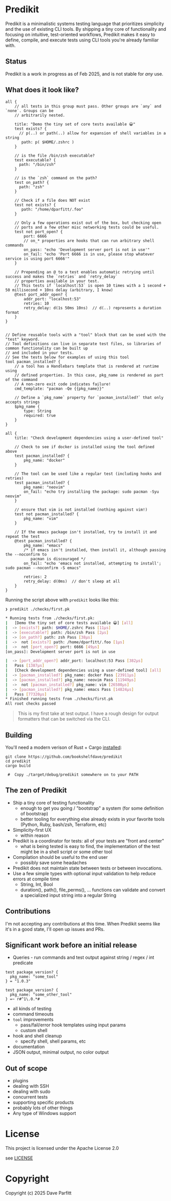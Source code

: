 # Predikit

Predikit is a minimalistic systems testing language that prioritizes simplicity and the use of existing CLI tools.
By shipping a tiny core of functionality and focusing on intuitive, test-oriented workflows, Predikit makes it easy
to define, compile, and execute tests using CLI tools you're already familiar with.


## Status

Predikit is a work in progress as of Feb 2025, and is not stable for _any_ use.

## What does it look like?

```
all {
    // all tests in this group must pass. Other groups are `any` and `none`. Groups can be
    // arbitrarily nested.

    title: "Demo the tiny set of core tests available 😀"
    test exists? {
      // p(..) or path(..) allow for expansion of shell variables in a string
       path: p( $HOME/.zshrc )
    }

    // is the file /bin/zsh executable?
    test executable? {
      path: "/bin/zsh"
    }

    // is the `zsh` command on the path?
    test on_path? {
      path: "zsh"
    }

    // Check if a file does NOT exist
    test not exists? {
       path: "/home/dparfitt/.foo"
    }

    // Only a few operations exist out of the box, but checking open
    // ports and a few other misc networking tests could be useful.
    test not port_open? {
        port: 6666
        // on_* properties are hooks that can run arbitrary shell commands
        on_pass: "echo 'Development server port is not in use'"
        on_fail: "echo 'Port 6666 is in use, please stop whatever service is using port 6666'"
    }

    // Prepending an @ to a test enables automatic retrying until success and makes the `retries` and `retry_delay`
    // properties available in your test.
    // This tests if `localhost:53` is open 10 times with a 1 second + 50 millisecond + 10ns delay (arbitrary, I know)
    @test port_addr_open? {
        addr_port: "localhost:53"
        retries: 10
        retry_delay: d(1s 50ms 10ns)  // d(..) represents a duration format
    }
}


// Define reusable tools with a "tool" block that can be used with the "test" keyword.
// Tool definitions can live in separate test files, so libraries of common functionality can be built up
// and included in your tests.
// See the tests below for examples of using this tool
tool pacman_installed? {
    // a tool has a Handlebars template that is rendered at runtime using
    // defined properties. In this case, pkg_name is rendered as part of the command
    // A non-zero exit code indicates failure!
    cmd_template: "pacman -Qe {{pkg_name}}"

    // Define a `pkg_name` property for `pacman_installed?` that only accepts strings
    $pkg_name {
        type: String
        required: true
    }
}

all {
    title: "Check development dependencies using a user-defined tool"

    // Check to see if docker is installed using the tool defined above
    test pacman_installed? {
        pkg_name: "docker"
    }

    // The tool can be used like a regular test (including hooks and retries)
    test pacman_installed? {
        pkg_name: "neovim"
        on_fail: "echo try installing the package: sudo pacman -Syu neovim"
    }

    // ensure that vim is not installed (nothing against vim!)
    test not pacman_installed? {
        pkg_name: "vim"
    }

    // If the emacs package isn't installed, try to install it and repeat the test
    @test pacman_installed? {
        pkg_name: "emacs"
        /* if emacs isn't installed, then install it, although passing the --noconfirm to
           pacman is discouraged */
        on_fail: "echo 'emacs not installed, attempting to install'; sudo pacman --noconfirm -S emacs"

        retries: 2
        retry_delay: d(0ms)  // don't sleep at all
    }
}

```

Running the script above with `predikit` looks like this:

```bash
❯ predikit ./checks/first.pk

* Running tests from ./checks/first.pk:
|   [Demo the tiny set of core tests available 😀] [all]
|  -> [exists?] path: $HOME/.zshrc Pass [11μs]
|  -> [executable?] path: /bin/zsh Pass [2μs]
|  -> [on_path?] path: zsh Pass [38μs]
|  ->  not [exists?] path: /home/dparfitt/.foo [1μs]
|  ->  not [port_open?] port: 6666 [49μs]
[on_pass]: Development server port is not in use

|  -> [port_addr_open?] addr_port: localhost:53 Pass [382μs]
|   Pass [1387μs]
|   [Check development dependencies using a user-defined tool] [all]
|  -> [pacman_installed?] pkg_name: docker Pass [23911μs]
|  -> [pacman_installed?] pkg_name: neovim Pass [11949μs]
|  ->  not [pacman_installed?] pkg_name: vim [26580μs]
|  -> [pacman_installed?] pkg_name: emacs Pass [14824μs]
|   Pass [77320μs]
* Finished running tests from ./checks/first.pk
All root checks passed
```

> This is my first take at test output. I have a rough design for output formatters that can be switched via the CLI.

## Building

You'll need a modern verison of Rust + Cargo [installed](https://rustup.rs/):

```
git clone https://github.com/bookshelfdave/predikit
cd predikit
cargo build

 #  Copy ./target/debug/predikit somewhere on to your PATH
```

## The zen of Predikit

- Ship a tiny core of testing functionality
  - enough to get you going / "bootstrap" a system (for some definition of bootstrap)
  - better tooling for everything else already exists in your favorite tools (Python, Ruby, bash/zsh, Terraform, etc)
- Simplicity-first UX
  - within reason
- Predikit is a coordinator for tests: all of your tests are "front and center"
  - what is being tested is easy to find, the implementation of the test might be in a shell script or some other tool
- Compilation should be useful to the end user
  - possibly save some headaches
- Predikit does not maintain state between tests or between invocations.
- Use a few simple types with optional input validation to help reduce errors at compile time
  - String, Int, Bool
  - duration(), path(), file_perms(), ... functions can validate and convert a specialized input string into a regular String

## Contributions

I'm not accepting any contributions at this time. When Predikit seems like it's in a good state, I'll open
up issues and PRs.

## Significant work before an initial release

- Queries - run commands and test output against string / regex / int predicate

```
test package_version? {
  pkg_name: "some_tool"
} = "1.0.3"

test package_version? {
  pkg_name: "some_other_tool"
} =~ r#^1\.0.*#
```

- all kinds of testing
- command timeouts
- `tool` improvements
  - pass/fail/error hook templates using input params
  - custom shell
- hook and shell cleanup
  - specify shell, shell params, etc
- documentation
- JSON output, minimal output, no color output

## Out of scope

- plugins
- dealing with SSH
- dealing with sudo
- concurrent tests
- supporting specific products
- probably lots of other things
- Any type of Windows support

# License

This project is licensed under the Apache License 2.0

see [LICENSE](LICENSE)

# Copyright

Copyright (c) 2025 Dave Parfitt
